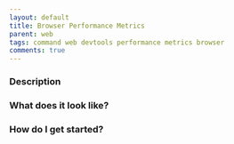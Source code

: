 ```yaml
---
layout: default
title: Browser Performance Metrics
parent: web
tags: command web devtools performance metrics browser
comments: true
---
```


### Description


### What does it look like?


### How do I get started?

